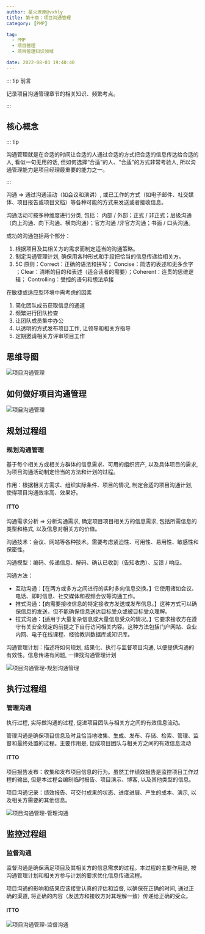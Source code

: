 ```yaml
---
author: 星火燎原@vxhly
title: 第十章：项目沟通管理
category: [PMP]

tag:
  - PMP
  - 项目管理
  - 项目管理知识领域

date: 2022-08-03 19:40:40
---
```


::: tip 前言

记录项目沟通管理章节的相关知识、频繁考点。

:::

<!-- more -->

## 核心概念

::: tip

沟通管理就是在合适的时间让合适的人通过合适的方式把合适的信息传达给合适的人, 看似一句无用的话, 但如何选择“合适”的人、“合适”的方式非常考验人, 所以沟通管理能力是项目经理最重要的能力之一。

:::

沟通 => 通过沟通活动（如会议和演讲）, 或已工作的方式（如电子邮件、社交媒体、项目报告或项目文档）等各种可能的方式来发送或者接收信息。

沟通活动可按多种维度进行分类, 包括： 内部 / 外部；正式 / 非正式；层级沟通（向上沟通、向下沟通、横向沟通）；官方沟通 /非官方沟通；书面
/ 口头沟通。

成功的沟通包括两个部分：

1. 根据项目及其相关方的需求而制定适当的沟通策略。
2. 制定沟通管理计划, 确保用各种形式和手段把恰当的信息传递给相关方。
3. 5C 原则：Correct：正确的语法和拼写； Concise：简洁的表述和无多余字 ；Clear：清晰的目的和表述（适合读者的需要）；Coherent：连贯的思维逻辑；
   Controlling：受控的语句和想法承接

在敏捷或适应型环境中需考虑的因素

1. 简化团队成员获取信息的通道
2. 频繁进行团队检查
3. 让团队成员集中办公
4. 以透明的方式发布项目工作, 让领导和相关方指导
5. 定期邀请相关方评审项目工作

## 思维导图

![项目沟通管理](/assets/project-communication-management.png)

## 如何做好项目沟通管理

![项目沟通管理](/assets/project-communication-management-0.png)

## 规划过程组

### 规划沟通管理

基于每个相关方或相关方群体的信息需求、可用的组织资产, 以及具体项目的需求, 为项目沟通活动制定恰当的方法和计划的过程。

作用：根据相关方需求、组织实际条件、项目的情况, 制定合适的项目沟通计划, 使得项目沟通效率高、效果好。

#### ITTO

沟通需求分析 => 分析沟通需求, 确定项目项目相关方的信息需求, 包括所需信息的类型和格式, 以及信息对相关方的价值。

沟通技术：会议、网站等各种技术。需要考虑紧迫性、可用性、易用性、敏感性和保密性。

沟通模型：编码、传递信息、解码、确认已收到（告知收悉）、反馈 / 响应。

沟通方法：

- 互动沟通：【在两方或多方之间进行的实时多向信息交换。】它使用诸如会议、电话、即时信息、社交媒体和视频会议等沟通工作。
- 推式沟通：【向需要接收信息的特定接收方发送或发布信息。】这种方式可以确保信息的发送，但不能确保信息送达目标受众或被目标受众理解。
- 拉式沟通：【适用于大量复杂信息或大量信息受众的情况。】它要求接收方在遵守有关安全规定的前提之下自行访问相关内容。这种方法包括门户网站、企业内网、电子在线课程、经验教训数据库或知识库。

沟通管理计划：描述将如何规划, 结果化、执行与监督项目沟通, 以便提供沟通的有效性。信息传递有问题, 一律找沟通管理计划

![项目沟通管理-规划沟通管理](/assets/project-communication-management-1.png)

## 执行过程组

### 管理沟通

执行过程, 实际做沟通的过程, 促进项目团队与相关方之间的有效信息流动。

管理沟通是确保项目信息及时且恰当地收集、生成、发布、存储、检索、管理、监督和最终处置的过程。主要作用是, 促成项目团队与相关方之间的有效信息流动

#### ITTO

项目报告发布：收集和发布项目信息的行为。虽然工作绩效报告是监控项目工作过程的输出, 但是本过程会编制临时报告、项目演示、博客,
以及其他类型的信息。

项目沟通记录：绩效报告、可交付成果的状态、进度进展、产生的成本、演示, 以及相关方需要的其他信息。

![项目沟通管理-管理沟通](/assets/project-communication-management-2.png)

## 监控过程组

### 监督沟通

监督沟通是确保满足项目及其相关方的信息需求的过程。本过程的主要作用是, 按沟通管理计划和相关方参与计划的要求优化信息传递流程。

项目沟通的影响和结果应该接受认真的评估和监督, 以确保在正确的时间, 通过正确的渠道, 将正确的内容（发送方和接收方对其理解一致）传递给正确的受众。

#### ITTO

![项目沟通管理-监督沟通](/assets/project-communication-management-3.png)

